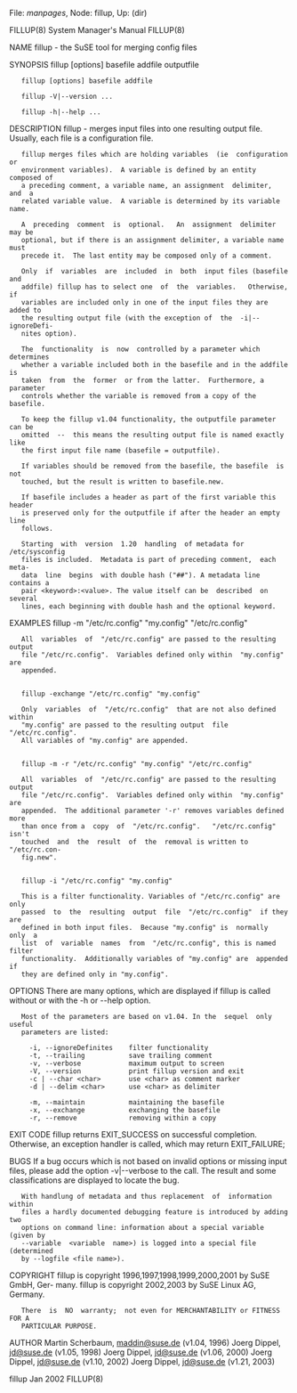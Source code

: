 File: *manpages*,  Node: fillup,  Up: (dir)

FILLUP(8)                   System Manager's Manual                  FILLUP(8)



NAME
       fillup - the SuSE tool for merging config files

SYNOPSIS
       fillup [options] basefile addfile outputfile

       fillup [options] basefile addfile

       fillup -V|--version ...

       fillup -h|--help ...

DESCRIPTION
       fillup  -  merges  input files into one resulting output file. Usually,
       each file is a configuration file.

       fillup merges files which are holding variables  (ie  configuration  or
       environment variables).  A variable is defined by an entity composed of
       a preceding comment, a variable name, an assignment  delimiter,  and  a
       related variable value.  A variable is determined by its variable name.

       A  preceding  comment  is  optional.   An  assignment  delimiter may be
       optional, but if there is an assignment delimiter, a variable name must
       precede it.  The last entity may be composed only of a comment.

       Only  if  variables  are  included  in  both  input files (basefile and
       addfile) fillup has to select one  of  the  variables.   Otherwise,  if
       variables are included only in one of the input files they are added to
       the resulting output file (with the exception of  the  -i|--ignoreDefi-
       nites option).

       The  functionality  is  now  controlled by a parameter which determines
       whether a variable included both in the basefile and in the addfile  is
       taken  from  the  former  or from the latter.  Furthermore, a parameter
       controls whether the variable is removed from a copy of the basefile.

       To keep the fillup v1.04 functionality, the outputfile parameter can be
       omitted  --  this means the resulting output file is named exactly like
       the first input file name (basefile = outputfile).

       If variables should be removed from the basefile, the basefile  is  not
       touched, but the result is written to basefile.new.

       If basefile includes a header as part of the first variable this header
       is preserved only for the outputfile if after the header an empty  line
       follows.

       Starting  with  version  1.20  handling  of metadata for /etc/sysconfig
       files is included.  Metadata is part of preceding comment,  each  meta-
       data  line  begins  with double hash ("##"). A metadata line contains a
       pair <keyword>:<value>. The value itself can be  described  on  several
       lines, each beginning with double hash and the optional keyword.

EXAMPLES
       fillup -m "/etc/rc.config" "my.config" "/etc/rc.config"

       All  variables  of  "/etc/rc.config" are passed to the resulting output
       file "/etc/rc.config".  Variables defined only within  "my.config"  are
       appended.


       fillup -exchange "/etc/rc.config" "my.config"

       Only  variables  of  "/etc/rc.config"  that are not also defined within
       "my.config" are passed to the resulting output  file  "/etc/rc.config".
       All variables of "my.config" are appended.


       fillup -m -r "/etc/rc.config" "my.config" "/etc/rc.config"

       All  variables  of  "/etc/rc.config" are passed to the resulting output
       file "/etc/rc.config".  Variables defined only within  "my.config"  are
       appended.  The additional parameter '-r' removes variables defined more
       than once from a  copy  of  "/etc/rc.config".   "/etc/rc.config"  isn't
       touched  and  the  result  of  the  removal is written to "/etc/rc.con-
       fig.new".


       fillup -i "/etc/rc.config" "my.config"

       This is a filter functionality. Variables of "/etc/rc.config" are  only
       passed  to  the  resulting  output  file  "/etc/rc.config"  if they are
       defined in both input files.  Because "my.config" is  normally  only  a
       list  of  variable  names  from  "/etc/rc.config", this is named filter
       functionality.  Additionally variables of "my.config" are  appended  if
       they are defined only in "my.config".

OPTIONS
       There are many options, which are displayed if fillup is called without
       or with the -h or --help option.

       Most of the parameters are based on v1.04. In the  sequel  only  useful
       parameters are listed:

         -i, --ignoreDefinites    filter functionality
         -t, --trailing           save trailing comment
         -v, --verbose            maximum output to screen
         -V, --version            print fillup version and exit
         -c | --char <char>       use <char> as comment marker
         -d | --delim <char>      use <char> as delimiter

         -m, --maintain           maintaining the basefile
         -x, --exchange           exchanging the basefile
         -r, --remove             removing within a copy

EXIT CODE
       fillup  returns  EXIT_SUCCESS  on successful completion.  Otherwise, an
       exception handler is called, which may return EXIT_FAILURE;

BUGS
       If a bug occurs which is not based on invalid options or missing  input
       files,  please  add the option -v|--verbose to the call. The result and
       some classifications are displayed to locate the bug.

       With handlung of metadata and thus replacement  of  information  within
       files a hardly documented debugging feature is introduced by adding two
       options on command line: information about a special variable (given by
       --variable  <variable  name>) is logged into a special file (determined
       by --logfile <file name>).

COPYRIGHT
       fillup is copyright 1996,1997,1998,1999,2000,2001 by  SuSE  GmbH,  Ger-
       many.  fillup is copyright 2002,2003 by SuSE Linux AG, Germany.

       There  is  NO  warranty;  not even for MERCHANTABILITY or FITNESS FOR A
       PARTICULAR PURPOSE.

AUTHOR
         Martin Scherbaum, maddin@suse.de (v1.04, 1996)
         Joerg Dippel,     jd@suse.de     (v1.05, 1998)
         Joerg Dippel,     jd@suse.de     (v1.06, 2000)
         Joerg Dippel,     jd@suse.de     (v1.10, 2002)
         Joerg Dippel,     jd@suse.de     (v1.21, 2003)




fillup                             Jan 2002                          FILLUP(8)
